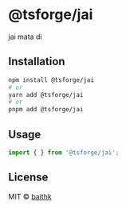 # @tsforge/jai

jai mata di

## Installation

```bash
npm install @tsforge/jai
# or
yarn add @tsforge/jai
# or
pnpm add @tsforge/jai
```

## Usage

```typescript
import { } from '@tsforge/jai';
```

## License

MIT © [baithk](https://github.com/baithk)